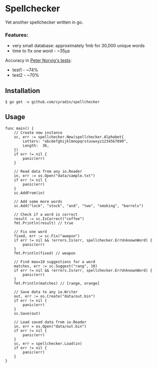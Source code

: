 # Spellchecker

Yet another spellchecker written in go.

### Features:
- very small database: approximately 1mb for 30,000 unique words
- time to fix one word - ~35μs

Accuracy in [Peter Norvig's tests](http://norvig.com/spell-correct.html):
* test1 - ~74%
* test2 - ~70%

## Installation

```
$ go get -v github.com/cyradin/spellchecker
```

## Usage

```
func main() {
	// Create new instance
	sc, err := spellchecker.New(spellchecker.Alphabet{
		Letters: "abcdefghijklmnopqrstuvwxyz1234567890",
		Length:  36,
	})
	if err != nil {
		panic(err)
	}

	// Read data from any io.Reader
	in, err := os.Open("data/sample.txt")
	if err != nil {
		panic(err)
	}
	sc.AddFrom(in)

	// Add some more words
	sc.Add("lock", "stock", "and", "two", "smoking", "barrels")

	// Check if a word is correct
	result := sc.IsCorrect("coffee")
	fmt.Println(result) // true

	// Fix one word
	fixed, err := sc.Fix("awepon")
	if err != nil && !errors.Is(err, spellchecker.ErrUnknownWord) {
		panic(err)
	}
	fmt.Println(fixed) // weapon

	// Find max=10 suggestions for a word
	matches, err := sc.Suggest("rang", 10)
	if err != nil && !errors.Is(err, spellchecker.ErrUnknownWord) {
		panic(err)
	}
	fmt.Println(matches) // [range, orange]

	// Save data to any io.Writer
	out, err := os.Create("data/out.bin")
	if err != nil {
		panic(err)
	}
	sc.Save(out)

	// Load saved data from io.Reader
	in, err = os.Open("data/out.bin")
	if err != nil {
		panic(err)
	}
	sc, err = spellchecker.Load(in)
	if err != nil {
		panic(err)
	}
}
```